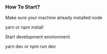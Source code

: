 ### How To Start?
Make sure your machine already installed node

yarn or npm install

Start development environment 

yarn dev or npm run dev


